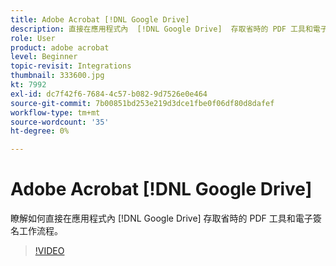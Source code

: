 ```yaml
---
title: Adobe Acrobat [!DNL Google Drive]
description: 直接在應用程式內  [!DNL Google Drive]  存取省時的 PDF 工具和電子簽名工作流程
role: User
product: adobe acrobat
level: Beginner
topic-revisit: Integrations
thumbnail: 333600.jpg
kt: 7992
exl-id: dc7f42f6-7684-4c57-b082-9d7526e0e464
source-git-commit: 7b00851bd253e219d3dce1fbe0f06df80d8dafef
workflow-type: tm+mt
source-wordcount: '35'
ht-degree: 0%

---
```


# Adobe Acrobat [!DNL Google Drive]

瞭解如何直接在應用程式內 [!DNL Google Drive] 存取省時的 PDF 工具和電子簽名工作流程。

>[!VIDEO](https://video.tv.adobe.com/v/333600?hidetitle=true)
